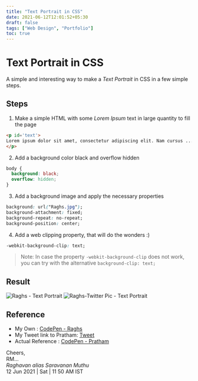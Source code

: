 ```yaml
---
title: "Text Portrait in CSS"
date: 2021-06-12T12:01:52+05:30
draft: false
tags: ["Web Design", "Portfolio"]
toc: true
---
```


# Text Portrait in CSS

A simple and interesting way to make a *Text Portrait* in CSS in a few simple steps. 

<!--more-->

## Steps 

1. Make a simple HTML with some *Lorem Ipsum* text in large quantity to fill the page
   
```html
<p id='text'>
Lorem ipsum dolor sit amet, consectetur adipiscing elit. Nam cursus .....
</p>
```
2. Add a background color black and overflow hidden

```css
body {
  background: black;
  overflow: hidden;
}
```

3. Add a background image and apply the necessary properties

```css
background: url("Raghs.jpg");
background-attachment: fixed;
background-repeat: no-repeat;
background-position: center;
```

4. Add a web clipping property, that will do the wonders :) 

```css
-webkit-background-clip: text;
```

> Note: In case the property `-webkit-background-clip` does not work, you can try with the alternative `background-clip: text;`

## Result 

<img src='https://raghsonline.com/raghs-text-portrait.jpg' alt='Raghs - Text Portrait'/>

<img src='https://raghsonline.com/raghs-twitter-pic-portrait.jpg' alt='Raghs-Twitter Pic - Text Portrait'/>


## Reference 

* My Own : <a href='https://codepen.io/itsraghz/pen/qBrJYEx'>CodePen - Raghs</a>
* My Tweet link to Pratham: <a href='https://twitter.com/itsraghz/status/1403590677221363715'>Tweet</a>
* Actual Reference : <a href='https://codepen.io/prathkum/pen/xxgrXje'>CodePen - Pratham</a>

Cheers,\
RM...\
_Raghavan alias Saravanan Muthu_\
12 Jun 2021 | Sat | 11 50 AM IST
